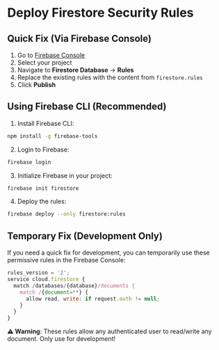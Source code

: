 # Deploy Firestore Security Rules

## Quick Fix (Via Firebase Console)

1. Go to [Firebase Console](https://console.firebase.google.com)
2. Select your project
3. Navigate to **Firestore Database** → **Rules**
4. Replace the existing rules with the content from `firestore.rules`
5. Click **Publish**

## Using Firebase CLI (Recommended)

1. Install Firebase CLI:
```bash
npm install -g firebase-tools
```

2. Login to Firebase:
```bash
firebase login
```

3. Initialize Firebase in your project:
```bash
firebase init firestore
```

4. Deploy the rules:
```bash
firebase deploy --only firestore:rules
```

## Temporary Fix (Development Only)

If you need a quick fix for development, you can temporarily use these permissive rules in the Firebase Console:

```javascript
rules_version = '2';
service cloud.firestore {
  match /databases/{database}/documents {
    match /{document=**} {
      allow read, write: if request.auth != null;
    }
  }
}
```

**⚠️ Warning**: These rules allow any authenticated user to read/write any document. Only use for development! 